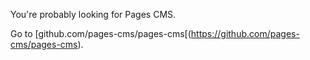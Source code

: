 You're probably looking for Pages CMS.

Go to [github.com/pages-cms/pages-cms[(https://github.com/pages-cms/pages-cms).
